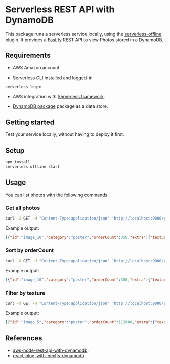 # Serverless REST API with DynamoDB

This package runs a serverless service locally, using the
[serverless-offline](https://github.com/dherault/serverless-offline) plugin. It
provides a [Fastify](https://fastify.dev/) REST API to view Photos stored in a DynamoDB.

## Requirements

- AWS Amazon account

- Serverless CLI installed and logged-in

```bash
serverless login
```

- AWS integration with [Serverless framework](https://www.serverless.com/console/docs/integrations/aws/).

- [DynamoDB package](../dynamodb/README.md) package as a data store.

## Getting started

Test your service locally, without having to deploy it first.

## Setup

```bash
npm install
serverless offline start
```

## Usage

You can list photos with the following commands:

### Get all photos

```bash
curl -X GET -H "Content-Type:application/json" 'http://localhost:9000/photos'
```

Example output:

```JSON
[{"id":"image_10","category":"poster","orderCount":350,"extra":{"texture":"canvas"}},{"id":"image_13","category":"card","orderCount":3000,"extra":{"border":5}},{"id":"image_5","category":"poster","orderCount":112800,"extra":{"texture":"glossy"}},{"id":"image_14","category":"card","orderCount":49700,"extra":{"rotate":270}},{"id":"image_12","category":"walldecor","orderCount":100000,"extra":{"border":5}},{"id":"image_8","category":"card","orderCount":78400,"extra":{"border":3}},{"id":"image_4","category":"walldecor","orderCount":7411,"extra":{"texture":"glossy","border":5,"rotate":90}},{"id":"image_7","category":"walldecor","orderCount":1000},{"id":"image_6","category":"walldecor","orderCount":12500,"extra":{"border":3,"rotate":180}},{"id":"image_3","category":"poster","orderCount":8500},{"id":"image_15","category":"card","orderCount":8500,"extra":{"rotate":180}},{"id":"image_1","category":"poster","orderCount":500},{"id":"image_9","category":"card","orderCount":97100,"extra":{"rotate":90}},{"id":"image_11","category":"walldecor","orderCount":77980,"extra":{"texture":"canvas","border":3,"rotate":90}},{"id":"image_2","category":"poster","orderCount":95700,"extra":{"texture":"glossy"}}]
```

### Sort by orderCount

```bash
curl -X GET -H "Content-Type:application/json" 'http://localhost:9000/photos?sortBy=orderCount'
```

Example output:

```JSON
[{"id":"image_10","category":"poster","orderCount":350,"extra":{"texture":"canvas"}},{"id":"image_13","category":"card","orderCount":3000,"extra":{"border":5}},{"id":"image_5","category":"poster","orderCount":112800,"extra":{"texture":"glossy"}},{"id":"image_14","category":"card","orderCount":49700,"extra":{"rotate":270}},{"id":"image_12","category":"walldecor","orderCount":100000,"extra":{"border":5}},{"id":"image_8","category":"card","orderCount":78400,"extra":{"border":3}},{"id":"image_4","category":"walldecor","orderCount":7411,"extra":{"texture":"glossy","border":5,"rotate":90}},{"id":"image_7","category":"walldecor","orderCount":1000},{"id":"image_6","category":"walldecor","orderCount":12500,"extra":{"border":3,"rotate":180}},{"id":"image_3","category":"poster","orderCount":8500},{"id":"image_15","category":"card","orderCount":8500,"extra":{"rotate":180}},{"id":"image_1","category":"poster","orderCount":500},{"id":"image_9","category":"card","orderCount":97100,"extra":{"rotate":90}},{"id":"image_11","category":"walldecor","orderCount":77980,"extra":{"texture":"canvas","border":3,"rotate":90}},{"id":"image_2","category":"poster","orderCount":95700,"extra":{"texture":"glossy"}}]
```

### Filter by texture

```bash
curl -X GET -H "Content-Type:application/json" 'http://localhost:9000/photos?texture=glossy'
```

Example output:

```JSON
[{"id":"image_5","category":"poster","orderCount":112800,"extra":{"texture":"glossy"}},{"id":"image_4","category":"walldecor","orderCount":7411,"extra":{"texture":"glossy","border":5,"rotate":90}},{"id":"image_2","category":"poster","orderCount":95700,"extra":{"texture":"glossy"}}]
```

## References

- [aws-node-rest-api-with-dynamodb](https://github.com/serverless/examples/tree/master/aws-node-rest-api-with-dynamodb).
- [react-blog-with-nextjs-dynamodb](https://github.com/mjyocca/react-blog-with-nextjs-dynamodb)
